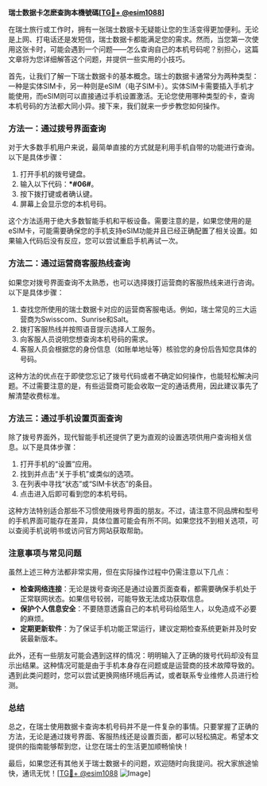 **瑞士数据卡怎麽查詢本機號碼[[TG💪+ @esim1088](https://t.me/s/esim1088)]**

在瑞士旅行或工作时，拥有一张瑞士数据卡无疑能让您的生活变得更加便利。无论是上网、打电话还是发短信，瑞士数据卡都能满足您的需求。然而，当您第一次使用这张卡时，可能会遇到一个问题——怎么查询自己的本机号码呢？别担心，这篇文章将为您详细解答这个问题，并提供一些实用的小技巧。

首先，让我们了解一下瑞士数据卡的基本概念。瑞士的数据卡通常分为两种类型：一种是实体SIM卡，另一种则是eSIM（电子SIM卡）。实体SIM卡需要插入手机才能使用，而eSIM则可以直接通过手机设置激活。无论您使用哪种类型的卡，查询本机号码的方法都大同小异。接下来，我们就来一步步教您如何操作。

### **方法一：通过拨号界面查询**

对于大多数手机用户来说，最简单直接的方式就是利用手机自带的功能进行查询。以下是具体步骤：

1. 打开手机的拨号键盘。
2. 输入以下代码：**\*#06#**。
3. 按下拨打键或者确认键。
4. 屏幕上会显示您的本机号码。

这个方法适用于绝大多数智能手机和平板设备。需要注意的是，如果您使用的是eSIM卡，可能需要确保您的手机支持eSIM功能并且已经正确配置了相关设置。如果输入代码后没有反应，您可以尝试重启手机再试一次。

### **方法二：通过运营商客服热线查询**

如果您对拨号界面查询不太熟悉，也可以选择拨打运营商的客服热线来进行咨询。以下是具体步骤：

1. 查找您所使用的瑞士数据卡对应的运营商客服电话。例如，瑞士常见的三大运营商为Swisscom、Sunrise和Salt。
2. 拨打客服热线并按照语音提示选择人工服务。
3. 向客服人员说明您想查询本机号码的需求。
4. 客服人员会根据您的身份信息（如账单地址等）核验您的身份后告知您具体的号码。

这种方法的优点在于即使您忘记了拨号代码或者不确定如何操作，也能轻松解决问题。不过需要注意的是，有些运营商可能会收取一定的通话费用，因此建议事先了解清楚收费标准。

### **方法三：通过手机设置页面查询**

除了拨号界面外，现代智能手机还提供了更为直观的设置选项供用户查询相关信息。以下是具体步骤：

1. 打开手机的“设置”应用。
2. 找到并点击“关于手机”或类似的选项。
3. 在列表中寻找“状态”或“SIM卡状态”的条目。
4. 点击进入后即可看到您的本机号码。

这种方法特别适合那些不习惯使用拨号界面的朋友。不过，请注意不同品牌和型号的手机界面可能存在差异，具体位置可能会有所不同。如果您找不到相关选项，可以查阅手机说明书或访问官方网站获取帮助。

### **注意事项与常见问题**

虽然上述三种方法都非常实用，但在实际操作过程中仍需注意以下几点：

- **检查网络连接**：无论是拨号查询还是通过设置页面查看，都需要确保手机处于正常联网状态。如果信号较弱，可能导致无法成功获取信息。
- **保护个人信息安全**：不要随意透露自己的本机号码给陌生人，以免造成不必要的麻烦。
- **定期更新软件**：为了保证手机功能正常运行，建议定期检查系统更新并及时安装最新版本。

此外，还有一些朋友可能会遇到这样的情况：明明输入了正确的拨号代码却没有显示出结果。这种情况可能是由于手机本身存在问题或是运营商的技术故障导致的。遇到此类问题时，您可以尝试更换网络环境后再试，或者联系专业维修人员进行检测。

### **总结**

总之，在瑞士使用数据卡查询本机号码并不是一件复杂的事情。只要掌握了正确的方法，无论是通过拨号界面、客服热线还是设置页面，都可以轻松搞定。希望本文提供的指南能够帮到您，让您在瑞士的生活更加顺畅愉快！

最后，如果您还有其他关于瑞士数据卡的问题，欢迎随时向我提问。祝大家旅途愉快，通讯无忧！[[TG💪+ @esim1088](https://t.me/s/esim1088) ![Image](https://i.postimg.cc/4NQfJmqS/Snipaste-2025-05-13-00-14-12.png)]